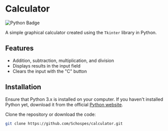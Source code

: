 # Calculator

![Python Badge](https://img.shields.io/badge/python-3.9-blue)

A simple graphical calculator created using the `Tkinter` library in Python.

## Features

- Addition, subtraction, multiplication, and division
- Displays results in the input field
- Clears the input with the "C" button

## Installation

Ensure that Python 3.x is installed on your computer. If you haven't installed Python yet, download it from the official [Python website](https://www.python.org/downloads/).

Clone the repository or download the code:

```bash
git clone https://github.com/Schospes/calculator.git
